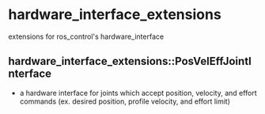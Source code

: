 # hardware_interface_extensions
extensions for ros_control's hardware_interface

## hardware_interface_extensions::PosVelEffJointInterface
* a hardware interface for joints which accept position, velocity, and effort commands (ex. desired position, profile velocity, and effort limit)
